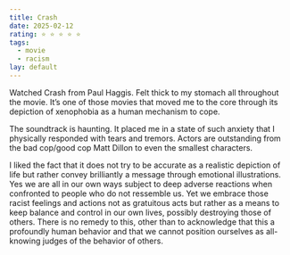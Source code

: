 ```yaml
---
title: Crash
date: 2025-02-12
rating: ⭐️ ⭐️ ⭐️ ⭐️ ⭐️
tags:
  - movie
  - racism
lay: default
---
```


Watched Crash from Paul Haggis. Felt thick to my stomach all throughout the movie. It’s one of those movies that moved me to the core through its depiction of xenophobia as a human mechanism to cope.

The soundtrack is haunting. It placed me in a state of such anxiety that I physically responded with tears and tremors. Actors are outstanding from the bad cop/good cop Matt Dillon to even the smallest characters.

I liked the fact that it does not try to be accurate as a realistic depiction of life but rather convey brilliantly a message through emotional illustrations. Yes we are all in our own ways subject to deep adverse reactions when confronted to people who do not ressemble us. Yet we embrace those racist feelings and actions not as gratuitous acts but rather as a means to keep balance and control in our own lives, possibly destroying those of others. There is no remedy to this, other than to acknowledge that this a profoundly human behavior and that we cannot position ourselves as all-knowing judges of the behavior of others.